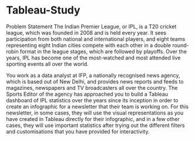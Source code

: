 # Tableau-Study
Problem Statement
The Indian Premier League, or IPL, is a T20 cricket league, which was founded in 2008 and is held every year. It sees participation from both national and international players, and eight teams representing eight Indian cities compete with each other in a double round-robin format in the league stages, which are followed by playoffs. Over the years, IPL has become one of the most-watched and most attended live sporting events all over the world.

 

You work as a data analyst at IFP, a nationally recognised news agency, which is based out of New Delhi, and provides news reports and feeds to magazines, newspapers and TV broadcasters all over the country. The Sports Editor of the agency has approached you to build a Tableau dashboard of IPL statistics over the years since its inception in order to create an infographic for a newsletter that their team is working on. For this newsletter, in some cases, they will use the visual representations as you have created in Tableau directly for their infographic, and in a few other cases, they will use important statistics after trying out the different filters and customisations that you have provided for interactivity. 



